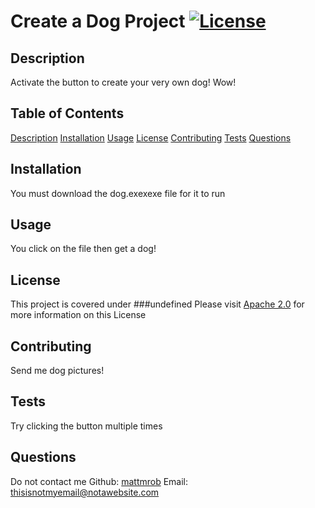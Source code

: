 # Create a Dog Project [![License](https://img.shields.io/badge/License-BSD%203--Clause-blue.svg)](https://opensource.org/licenses/BSD-3-Clause)

## <a id="description"></a>Description
Activate the button to create your very own dog! Wow!

## Table of Contents
<a href="#description">Description</a>
<a href="#installation">Installation</a>
<a href="#usage">Usage</a>
<a href="#license">License</a>
<a href="#contribute">Contributing</a>
<a href="#tests">Tests</a>
<a href="#questions">Questions</a>

## <a id="installation"></a>Installation
You must download the dog.exexexe file for it to run

## <a id="usage"></a>Usage
You click on the file then get a dog!

## <a id="license"></a>License
This project is covered under 
###undefined
Please visit <a href='https://opensource.org/licenses/BSD-3-Clause'>Apache 2.0</a> for more information on this License

## <a id="contribute"></a>Contributing
Send me dog pictures!

 ## <a id="tests"></a>Tests
Try clicking the button multiple times

## <a id="questions"></a>Questions
Do not contact me
Github: <a href="github.com/mattmrob">mattmrob</a>
Email: thisisnotmyemail@notawebsite.com
        
